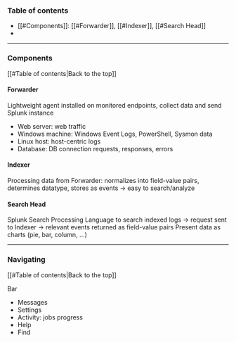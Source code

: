 ### Table of contents
- [[#Components]]: [[#Forwarder]], [[#Indexer]], [[#Search Head]]
- 

___
### Components
[[#Table of contents|Back to the top]]

#### Forwarder
Lightweight agent installed on monitored endpoints, collect data and send Splunk instance
- Web server: web traffic
- Windows machine: Windows Event Logs, PowerShell, Sysmon data
- Linux host: host-centric logs
- Database: DB connection requests, responses, errors
#### Indexer
Processing data from Forwarder: normalizes into field-value pairs, determines datatype, stores as events $\rightarrow$ easy to search/analyze
#### Search Head
Splunk Search Processing Language to search indexed logs $\rightarrow$ request sent to Indexer $\rightarrow$ relevant events returned as field-value pairs
Present data as charts (pie, bar, column, ...)

___
### Navigating
[[#Table of contents|Back to the top]]

Bar
- Messages
- Settings
- Activity: jobs progress
- Help
- Find

